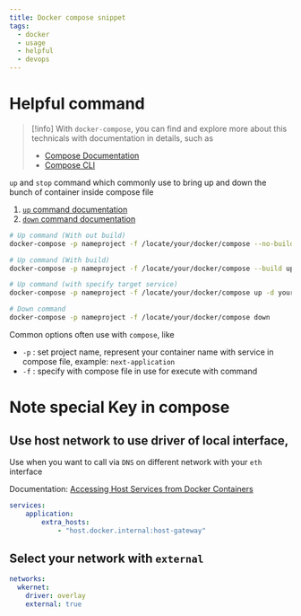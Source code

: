 ```yaml
---
title: Docker compose snippet
tags:
  - docker
  - usage
  - helpful
  - devops
---
```

# Helpful command

>[!info]
>With `docker-compose`, you can find and explore more about this technicals with documentation in details, such as
>- [Compose Documentation](https://docs.docker.com/compose/)
>- [Compose CLI](https://docs.docker.com/compose/reference/)

`up` and `stop` command which commonly use to bring up and down the bunch of container inside compose file

1. [`up` command documentation](https://docs.docker.com/reference/cli/docker/compose/up/)
2. [`down` command documentation](https://docs.docker.com/reference/cli/docker/compose/down/)

```bash
# Up command (With out build)
docker-compose -p nameproject -f /locate/your/docker/compose --no-build up -d

# Up command (With build)
docker-compose -p nameproject -f /locate/your/docker/compose --build up -d

# Up command (with specify target service)
docker-compose -p nameproject -f /locate/your/docker/compose up -d yourservice

# Down command
docker-compose -p nameproject -f /locate/your/docker/compose down 
```

Common options often use with `compose`, like

- `-p` : set project name, represent your container name with service in compose file, example: `next-application`
- `-f` : specify with compose file in use for execute with command

# Note special Key in compose

## Use host network to use driver of local interface,

Use when you want to call via `DNS` on different network with your `eth` interface

Documentation: [Accessing Host Services from Docker Containers](https://dev.to/mjnaderi/accessing-host-services-from-docker-containers-1a97)

```yaml {3-4}
services:
	application:
	    extra_hosts:
			- "host.docker.internal:host-gateway"
```

## Select your network with `external`

```yaml {4}
networks:
  wkernet:
    driver: overlay
    external: true
```